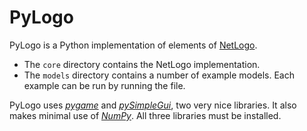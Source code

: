 # PyLogo

PyLogo is a Python implementation of elements of [NetLogo](https://ccl.northwestern.edu/netlogo/).

* The `core` directory contains the NetLogo implementation.
* The `models` directory contains a number of example models. Each example can be run by running the file.

PyLogo uses [_pygame_](https://www.pygame.org/docs/) and [_pySimpleGui_](https://pysimplegui.readthedocs.io/en/latest/), two very nice libraries. It also makes minimal use of [_NumPy_](https://numpy.org/). All three libraries must be installed.
